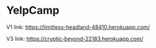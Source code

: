 # YelpCamp

V1 link: https://limitless-headland-48410.herokuapp.com/

V3 link: https://cryptic-beyond-22183.herokuapp.com/
